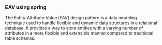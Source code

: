 ### EAV using spring
The Entity-Attribute-Value (EAV) design pattern is a data modeling technique used to handle flexible and dynamic data structures in a relational database. It provides a way to store entities with a varying number of attributes in a more flexible and extensible manner compared to traditional table schemas.
